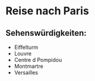 # Reise nach Paris

## Sehenswürdigkeiten:
- Eiffelturm
- Louvre
- Centre d Pompidou
- Montmartre
- Versailles